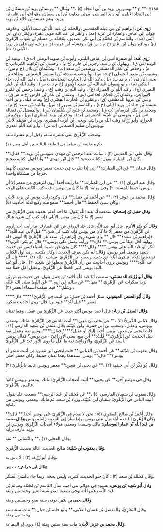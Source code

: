 ٧١٨٨ -** ع:** يونس بن يزيد بن أَبي النجاد (٥) ،** ويُقال:** يونسابْن يزيد بْن مشكان بْن أَبي النجاد الأيلي، أَبُو يزيد القرشي، مولى معاوية بْن أَبي سفيان، وهو أخو أَبِي علي بْن يزيد، وعم عنبسة بْن خَالِد بْن يَزِيد.

**رَوَى عَن:** إبراهيم بْن أَبي عبلة المقدسي، والحكم بْن عَبد اللَّهِ بْن سعد الأيلي، وعكرمة مولى ابْن عباس، وعمارة بْن غزية (مد) ، وعُمَر بْن عَبد الله مولى غفرة، وعِمْران بْن أَبي أَنَس (مد) ، والقاسم بْن مُحَمَّدِ بْن أَبي بكر الصديق، ومُحَمَّد بن مسلم بْن شهاب الزُّهْرِيّ (ع) ، ونافع مولى ابْن عُمَر (خ م د س ق) ، وهشام ابن عروة (د) ، وأخيه أَبِي علي بن يزيد الأيلي (د ت) .

**رَوَى عَنه:** أبو ضمرة أنس بْن عياض الليثي، وأيوب بْن سويد الرملي (ت ق) ، وبقية بْن الوليد (س ق) ، وبهلول بْن راشد، وجرير بْن حازم (خ م) ، وحسان بْن إِبْرَاهِيم الكرماني(خ م) ، وحفص بْن عُمَر الدمشقي، ورشدين بْن سعد (ت) ، وسُلَيْمان بْن بلال (خ م س) ، وشبيب بْن سَعِيد الحبطي (خ خد س) ، وأبو شعبة صدقة بْن المنتصر الشعباني، وطلحة بْن يحيى الزرقي (خ م مد س ق) ، وعَبد اللَّهِ بْن الحارث المخزومي (س) ، وعَبد الله بْن رجاء المكي (م) ، وأبو صفوان عَبد الله بْن سَعِيد الأُمَوِي (خ م د ت س) ، وعَبد الله بْن عُمَر النميري (خ) ، وعَبد اللَّهِ بْن المبارك (ع) ، وعَبد اللَّهِ بن وهب (ع) ، وعبد الرحمن بْن عَمْرو الأَوزاعِيّ، وعثمان بْن الحكم الجذامي (س) ، وعثمان بْن عُمَر بْن فارس (خ م س ق) ، وعلي بْن عروة الدمشقي (ق) ، وعَمْرو بْن الحارث المِصْرِي (خ) ومات قبله، وابن أخيه عنبسة بْن خالد بْن يزيد الأيلي (خ د) ، والقاسم بْن مبرور (د س) ، والليث بْن سعد (خ م) ، ومحمد بن بكر البرساني (ت ق) ، ومحمد بْن فليح بْن سُلَيْمان (س) ، والمفضل بْن فضالة (س ق) ، وموسى بْن شَيْبَة الحضرمي (مد) ، ونافع بْن يزيد المِصْرِي (س) ، ووكيع بْن الجراح، وأبو زُرْعَة وهب الله بن راشد، ويحيى بْن أيوب المِصْرِي، ويزيد بْن مُحَمَّد الأيلي ويونس بْن سليم الصنعاني (ت س) ، وأبو عَبد اللَّهِ العذري.

وصحب الزُّهْرِيّ ثنتي عشرة سنة، وقيل أربع عشرة سنة.

ذكره خليفة بْن خياط فِي الطبقة الثالثة من أهل مصر (١) .

وَقَال علي ابن المديني (٢) : سألت عبد الرحمن بْن مهدي عنيونس بْن يزيد،** فقال:** كَانَ ابْن المبارك يقول: كتابه صحيح.** قال ابْن مهدي:** وأنا أقول: كتابه صحيح.

وَقَال عبدان،** عَن ابْن المبارك:** إني إذا نظرت فِي حديث معمر ويونس يعجبني كأنهما خرجا من مشكاة واحدة.

وَقَال عبد الرزاق (١) ،** عن ابن المبارك:** ما رأيت أحدا أروى للزهري من معمر إلا أن يونس أحفظ للمسند (٢) وفي رواية: إلا ما كَانَ من يونس، فإنه كتب الكتب على الوجه.

وَقَال محمد بن عوف (٣) ،** عن أَحْمَد بْن حنبل:** قال وكيع: رأيت يونس بْن يزيد الأيلي وكان سيئ الحفظ.** قال أحمد:** سمع منه وكيع ثلاثة أحاديث (٤) .

**وَقَال حنبل بْن إسحاق:** سمعت أَبَا عَبد اللَّهِ يَقُولُ: مَا أحد أعلم بحديثه يعني الزُّهْرِيّ من معمر إلا ما كَانَ من يونس الأيلي فإنه كتب كل شيء هناك.

**وَقَال أَبُو بكر الأثرم:** قال أبو عَبد اللَّهِ: قال عَبْد الرزاق عَن ابْنِ المبارك: ما رأيت أحدا أروى عن الزُّهْرِيّ من معمر إلا ما كَانَ من يونس فإنه كتب كل شئ.** قيل لأبي عَبد اللَّهِ:** فإبراهيم بْن سعد؟** قال:** وأي شيء روى إِبْرَاهِيم بْن سعد عَن الزُّهْرِيّ إلا أنهفِي قلة روايته أقل خطأ من يونس.** قال:** ورأيته يحمل على يونس.** قال أَبُو بكر الأثرم:** أنكر أَبُو عَبد اللَّهِ على يونس،**** وَقَال:**** كان يجئ عَن سَعِيد بأشياء ليس من حديث سَعِيد وضعف أمر يونس، وَقَال: لم يكن يعرف الحديث، وكان يكتب، أرى، أول الكتاب فينقطع الكلام، فيكون أوله عَن سَعِيد وبعضه عَن الزُّهْرِيّ، فيشتبه عَلَيْهِ (١) .**** قال أَبُو عَبد اللَّهِ:**** ويونس يروي أحاديث من رأي الزُّهْرِيّ يجعلها عَن سَعِيد (٢) . قال أَبُو عَبد اللَّهِ: يونس كثير الخطأ عَن الزُّهْرِيّ، وعقيل أقل خطأ منه.

**وَقَال أبو زُرْعَة الدمشقي:** سمعت أَبَا عَبد اللَّهِ أَحْمَد بْن حنبل يقول: فِي حديث يونس بْن يزيد منكرات عَن الزُّهْرِيّ،** منها:** عَن سالم عَن أَبِيهِ،** عَنِ النَّبِيِّ صلى الله عَلَيْهِ وسَلَّمَ:** فيما سقت السماء العشر (٣) .

**وَقَال أَبُو الحسن الميموني:** سئل أحمد بْن حنبل: من أثبت فِي الزُّهْرِيّ؟**** قال:**** معمر.** قيل لَهُ:** فيونس؟ قال: روى أحاديث منكرة.

**وَقَال الفضل بْن زياد:** قال أحمد: يونس أكثر حديثا عَن الزُّهْرِيّ من عقيل، وهما ثقتان.

وَقَال عَباس الدُّورِيُّ (٤) ،** عن يحيى بن مَعِين:** أثبت الناس فِي الزُّهْرِيّ: مالك، ومعمر، ويونس، وعقيل، وشعيب بن أَبي حمزة، وابن عُيَيْنَة.وَقَال عثمان بْن سَعِيد الدارمي (١) : قلت ليحيى بن مَعِين: يونس أحب إليك أو عقيل؟**** فقال:**** يونس ثقة وعقيل ثقة نبيل الحديث عَن الزُّهْرِيّ.** قُلْتُ:** أين يقع، يعني الأَوزاعِيّ - من يونس؟ فقال: يونس أسند عَن الزُّهْرِيّ، والأَوزاعِيّ ثقة ما أقل ما روى الأَوزاعِيّ عَن الزُّهْرِيّ.

وَقَال يعقوب بْن شَيْبَة،** عَن أحمد بن العباس:** قلت ليحيى ابن مَعِين: من أثبت معمر أو يونس؟** قال:** يونس أسندهما وهما ثقتان جميعا، وكان معمر أحلى.

وَقَال أَبُو بَكْر بْن أَبي خيثمة (٢) ،** عَن يحيى بْن مَعِين:** معمر ويونس عالما بالزُّهْرِيّ (٣) .

وَقَال فِي موضع آخر،** عَن يحيى:** أثبت أصحاب الزُّهْرِيّ: مالك، ومعمر ويونس كانوا عالمين بالزُّهْرِيّ.

وَقَال يعقوب بْن سفيان الفارسي (٤) ،** عَن مُحَمَّد بْن عَبد الرحيم:** سمعت عليا يقول: أثبت الناس في الزُّهْرِيّ: سفيان ابن عُيَيْنَة، وزياد بْن سعد، ثم مالك، ومعمر، ويونس من كتابه.

وَقَال أَحْمَد بْن صالح المِصْرِي (٥) : نحن لا نقدم فِي الزُّهْرِيّ على يونس أحدا.** قال:** وكان الزُّهْرِيّ إذا قدم أيلة نزل على يونس، وإذا سار إلى المدينة زامله يونس.**وَقَال محمد بن عَبد الله بْن عمار الموصلي:** مالك وسفيان ومعمر، هؤلاء أصحاب الزُّهْرِيّ، ويونس بْن يزيد عارف برأيه.

وَقَال العجلي (١) ،** والنَّسَائي:** ثقة.

**وَقَال يعقوب بْن شَيْبَة:** صالح الحديث، عالم بحديث الزُّهْرِيّ.

وَقَال أبو زُرْعَة (٢) : لا بأس به.

**وَقَال ابن خراش:** صدوق.

وَقَال مُحَمَّد بْن سعد (٣) : كَانَ حلو الحديث، كثيره، وليس بحجة، ربما جاء بالشئ المنكر.

**وَقَال أَبُو سَعِيد بْن يونس:** نسبوه فِي موالي بني أمية، سأل القاسم بْن مُحَمَّد وسالم بْن عَبد اللَّهِ، زعموا أنه توفي بصعيد مصر سنة اثنتين وخمسين ومئة.

**وَقَال يحيى بن بكير:** توفي سنة بضع وخمسين ومئة.

وقَال البُخارِيُّ، والمفضل بْن غسان الغلابي،** وأبو حاتم بْن حبان:** مات سنة تسع وخمسين ومئة.

**وَقَال محمد بن عزيز الأيلي:** مات سنة ستين ومئة (٤) .روى لِهِ الجماعة.